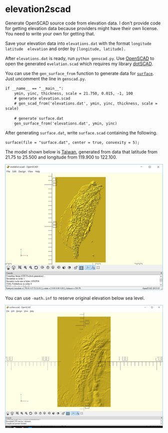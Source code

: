 # elevation2scad

Generate OpenSCAD source code from elevation data. I don't provide code for getting elevation data because providers might have their own license. You need to write your own for getting that.

Save your elevation data into `elevations.dat` with the format `longitude  latitude  elevation` and order by `[longitude, latitude].`

After `elevations.dat` is ready, run `python genscad.py`. Use [OpenSCAD](https://www.openscad.org/) to open the generated `evelation.scad` which requires my library [dotSCAD](https://github.com/JustinSDK/dotSCAD). 

You can use the `gen_surface_from` function to generate data for [`surface`](https://en.wikibooks.org/wiki/OpenSCAD_User_Manual/Other_Language_Features#Surface). Just uncomment the line in `genscad.py`.

	if __name__ == "__main__":
	    ymin, yinc, thickness, scale = 21.750, 0.015, -1, 100
	    # generate elevation.scad
	    # gen_scad_from('elevations.dat', ymin, yinc, thickness, scale = scale)
	    
	    # generate surface.dat
	    gen_surface_from('elevations.dat', ymin, yinc)

After generating `surface.dat`, write `surface.scad` containing the following.

    surface(file = "surface.dat", center = true, convexity = 5);

The model shown below is [Taiwan](https://www.google.com.tw/maps/place/%E5%8F%B0%E7%81%A3/@23.6558232,120.3439706,8.04z/data=!4m5!3m4!1s0x346ef3065c07572f:0xe711f004bf9c5469!8m2!3d23.69781!4d120.960515), generated from data that latitude from 21.75 to 25.500 and longitude from 119.900 to 122.100.

![Taiwan](images/Taiwan.JPG)

You can use `-math.inf` to reserve original elevation below sea level. 

![Taiwan](images/Taiwan2.JPG)